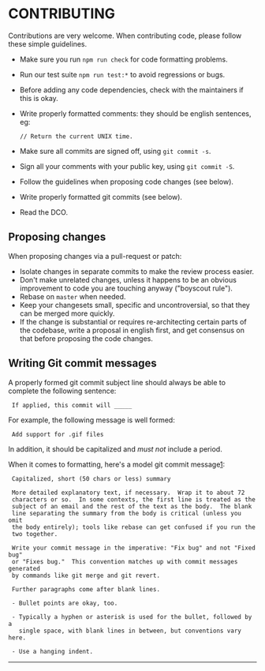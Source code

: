 # CONTRIBUTING

Contributions are very welcome. When contributing code, please follow these
simple guidelines.

* Make sure you run `npm run check` for code formatting problems.
* Run our test suite `npm run test:*` to avoid regressions or bugs.
* Before adding any code dependencies, check with the maintainers if this is okay.
* Write properly formatted comments: they should be english sentences, eg:

      // Return the current UNIX time.

* Make sure all commits are signed off, using `git commit -s`.
* Sign all your comments with your public key, using `git commit -S`.
* Follow the guidelines when proposing code changes (see below).
* Write properly formatted git commits (see below).
* Read the DCO.

Proposing changes
-----------------
When proposing changes via a pull-request or patch:

* Isolate changes in separate commits to make the review process easier.
* Don't make unrelated changes, unless it happens to be an obvious improvement to
  code you are touching anyway ("boyscout rule").
* Rebase on `master` when needed.
* Keep your changesets small, specific and uncontroversial, so that they can be
  merged more quickly.
* If the change is substantial or requires re-architecting certain parts of the
  codebase, write a proposal in english first, and get consensus on that before
  proposing the code changes.

Writing Git commit messages
---------------------------
A properly formed git commit subject line should always be able to complete the
following sentence:

     If applied, this commit will _____

For example, the following message is well formed:

     Add support for .gif files

In addition, it should be capitalized and *must not* include a period.

When it comes to formatting, here's a model git commit message[1]:

     Capitalized, short (50 chars or less) summary

     More detailed explanatory text, if necessary.  Wrap it to about 72
     characters or so.  In some contexts, the first line is treated as the
     subject of an email and the rest of the text as the body.  The blank
     line separating the summary from the body is critical (unless you omit
     the body entirely); tools like rebase can get confused if you run the
     two together.

     Write your commit message in the imperative: "Fix bug" and not "Fixed bug"
     or "Fixes bug."  This convention matches up with commit messages generated
     by commands like git merge and git revert.

     Further paragraphs come after blank lines.

     - Bullet points are okay, too.

     - Typically a hyphen or asterisk is used for the bullet, followed by a
       single space, with blank lines in between, but conventions vary here.

     - Use a hanging indent.

---

[1]: http://tbaggery.com/2008/04/19/a-note-about-git-commit-messages.html
